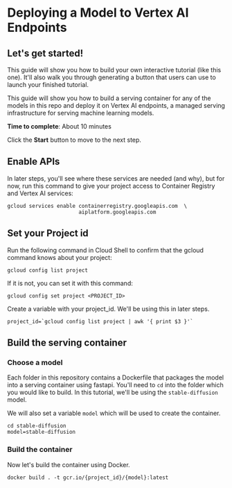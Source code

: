 # Deploying a Model to Vertex AI Endpoints

## Let's get started!


This guide will show you how to build your own interactive tutorial (like this one). It'll also walk you through generating a button that users can use to launch your finished tutorial.

This guide will show you how to build a serving container for any of the models in this repo and deploy it on Vertex AI endpoints, a managed serving infrastructure for serving machine learning models.

**Time to complete**: About 10 minutes

Click the **Start** button to move to the next step.

## Enable APIs

In later steps, you'll see where these services are needed (and why), but for now, run this command to give your project access to Container Registry and Vertex AI services:

```shell
gcloud services enable containerregistry.googleapis.com  \
                       aiplatform.googleapis.com 
```

## Set your Project id

Run the following command in Cloud Shell to confirm that the gcloud command knows about your project:

```shell
gcloud config list project
```

If it is not, you can set it with this command:

```shell
gcloud config set project <PROJECT_ID>
```

Create a variable with your project_id. We'll be using this in later steps.

```shell
project_id=`gcloud config list project | awk '{ print $3 }'`
```

## Build the serving container

### Choose a model

Each folder in this repository contains a Dockerfile that packages the model into a serving container using fastapi. You'll need to `cd` into the folder which you would like to build. In this tutorial, we'll be using the `stable-diffusion` model. 

We will also set a variable `model` which will be used to create the container.

```shell
cd stable-diffusion
model=stable-diffusion
```

### Build the container

Now let's build the container using Docker.

```shell
docker build . -t gcr.io/{project_id}/{model}:latest
```



